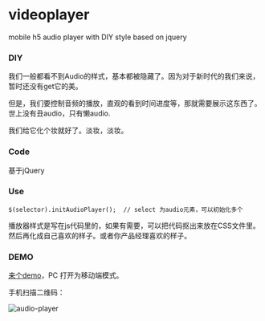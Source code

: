 # videoplayer
mobile h5 audio player with DIY style based on jquery

### DIY

我们一般都看不到Audio的样式，基本都被隐藏了。因为对于新时代的我们来说，暂时还没有get它的美。

但是，我们要控制音频的播放，直观的看到时间进度等，那就需要展示这东西了。世上没有丑audio，只有懒audio.

我们给它化个妆就好了。淡妆，淡妆。

### Code

基于jQuery

### Use

    $(selector).initAudioPlayer();  // select 为audio元素，可以初始化多个

播放器样式是写在js代码里的，如果有需要，可以把代码抠出来放在CSS文件里。然后再化成自己喜欢的样子。或者你产品经理喜欢的样子。

### DEMO

[来个demo][1]，PC 打开为移动端模式。

手机扫描二维码：

![audio-player][2]

  [1]: https://xiaohuazheng.github.io/demos/2018-06-02-audio-player-demo.html
  [2]: https://xiaohuazheng.github.io/img/qrCode/audio-player.png


